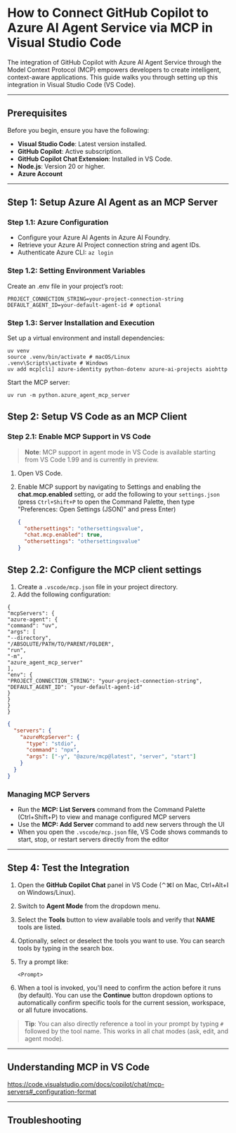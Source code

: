 # How to Connect GitHub Copilot to Azure AI Agent Service via MCP in Visual Studio Code

The integration of GitHub Copilot with Azure AI Agent Service through the Model Context Protocol (MCP) empowers developers to create intelligent, context-aware applications. This guide walks you through setting up this integration in Visual Studio Code (VS Code).

---

## Prerequisites

Before you begin, ensure you have the following:

- **Visual Studio Code**: Latest version installed.
- **GitHub Copilot**: Active subscription.
- **GitHub Copilot Chat Extension**: Installed in VS Code.
- **Node.js**: Version 20 or higher.
- **Azure Account**

---

## Step 1: Setup Azure AI Agent as an MCP Server

### Step 1.1: Azure Configuration

- Configure your Azure AI Agents in Azure AI Foundry.
- Retrieve your Azure AI Project connection string and agent IDs.
- Authenticate Azure CLI: `az login`

### Step 1.2: Setting Environment Variables

Create an .env file in your project’s root:

```
PROJECT_CONNECTION_STRING=your-project-connection-string
DEFAULT_AGENT_ID=your-default-agent-id # optional
```

### Step 1.3: Server Installation and Execution

Set up a virtual environment and install dependencies:

```
uv venv
source .venv/bin/activate # macOS/Linux
.venv\Scripts\activate # Windows
uv add mcp[cli] azure-identity python-dotenv azure-ai-projects aiohttp
```

Start the MCP server:

```
uv run -m python.azure_agent_mcp_server
```

## Step 2: Setup VS Code as an MCP Client

### Step 2.1: Enable MCP Support in VS Code

> **Note**: MCP support in agent mode in VS Code is available starting from VS Code 1.99 and is currently in preview.

1. Open VS Code.
2. Enable MCP support by navigating to Settings and enabling the **chat.mcp.enabled** setting, or add the following to your `settings.json` (press `Ctrl+Shift+P` to open the Command Palette, then type "Preferences: Open Settings (JSON)" and press Enter)

   ```json
   {
     "othersettings": "othersettingsvalue",
     "chat.mcp.enabled": true,
     "othersettings": "othersettingsvalue"
   }
   ```

## Step 2.2: Configure the MCP client settings

1. Create a `.vscode/mcp.json` file in your project directory.
2. Add the following configuration:

```
{
"mcpServers": {
"azure-agent": {
"command": "uv",
"args": [
"--directory",
"/ABSOLUTE/PATH/TO/PARENT/FOLDER",
"run",
"-m",
"azure_agent_mcp_server"
],
"env": {
"PROJECT_CONNECTION_STRING": "your-project-connection-string",
"DEFAULT_AGENT_ID": "your-default-agent-id"
}
}
}
}
```

```json
{
  "servers": {
    "azureMcpServer": {
      "type": "stdio",
      "command": "npx",
      "args": ["-y", "@azure/mcp@latest", "server", "start"]
    }
  }
}
```

### Managing MCP Servers

- Run the **MCP: List Servers** command from the Command Palette (Ctrl+Shift+P) to view and manage configured MCP servers
- Use the **MCP: Add Server** command to add new servers through the UI
- When you open the `.vscode/mcp.json` file, VS Code shows commands to start, stop, or restart servers directly from the editor

---

## Step 4: Test the Integration

1. Open the **GitHub Copilot Chat** panel in VS Code (⌃⌘I on Mac, Ctrl+Alt+I on Windows/Linux).
2. Switch to **Agent Mode** from the dropdown menu.
3. Select the **Tools** button to view available tools and verify that **NAME** tools are listed.
4. Optionally, select or deselect the tools you want to use. You can search tools by typing in the search box.
5. Try a prompt like:

   ```
   <Prompt>
   ```

6. When a tool is invoked, you'll need to confirm the action before it runs (by default). You can use the **Continue** button dropdown options to automatically confirm specific tools for the current session, workspace, or all future invocations.

> **Tip**: You can also directly reference a tool in your prompt by typing `#` followed by the tool name. This works in all chat modes (ask, edit, and agent mode).

---

## Understanding MCP in VS Code

https://code.visualstudio.com/docs/copilot/chat/mcp-servers#_configuration-format

---

## Troubleshooting

<to add>
